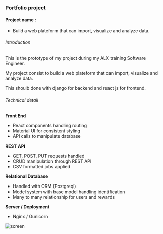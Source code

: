 ### Portfolio project



#### Project name : 

 * Build a web plateform that can import, visualize and analyze data.
 
###### Introduction

This is the prototype of my project during my ALX training Software Engineer.

My project consist to build a web plateform that can import, visualize and analyze data. 

This shoulb done with django for backend and react js for frontend.


###### Technical detail

__Front End__


* React components handling routing
* Material UI for consistent styling
* API calls to manipulate database


__REST API__


* GET, POST, PUT requests handled
* CRUD manipulation through REST API
* CSV formatted jobs applied


__Relational Database__

* Handled with ORM (Postgreql)
* Model system with base model handling identification
* Many to many relationship for users and rewards


__Server / Deployment__


* Nginx / Gunicorn


  

![screen](https://github.com/FoubaDev/FoubaDev.github.io/assets/106548412/9d145f93-dbe3-41c3-8b17-a56843ec271e)
